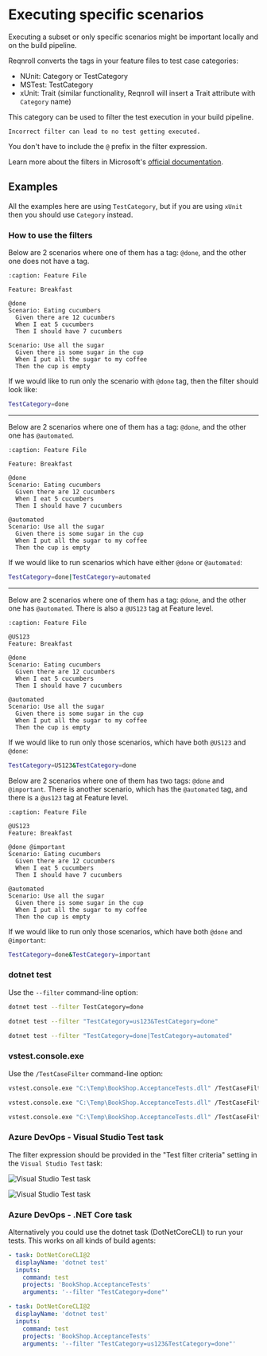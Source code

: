 # Executing specific scenarios

Executing a subset or only specific scenarios might be important locally and on the build pipeline.

Reqnroll converts the tags in your feature files to test case categories:

- NUnit: Category or TestCategory
- MSTest: TestCategory
- xUnit: Trait (similar functionality, Reqnroll will insert a Trait attribute with `Category` name)

This category can be used to filter the test execution in your build pipeline. 

```{note}
Incorrect filter can lead to no test getting executed.
```

You don't have to include the `@` prefix in the filter expression.

Learn more about the filters in Microsoft's [official documentation](https://docs.microsoft.com/en-us/dotnet/core/testing/selective-unit-tests?pivots=xunit).

## Examples

All the examples here are using `TestCategory`, but if you are using `xUnit` then you should use `Category` instead.

### How to use the filters

Below are 2 scenarios where one of them has a tag: `@done`, and the other one does not have a tag.

```{code-block} gherkin
:caption: Feature File

Feature: Breakfast

@done
Scenario: Eating cucumbers
  Given there are 12 cucumbers
  When I eat 5 cucumbers
  Then I should have 7 cucumbers

Scenario: Use all the sugar
  Given there is some sugar in the cup
  When I put all the sugar to my coffee
  Then the cup is empty
```

If we would like to run only the scenario with `@done` tag, then the filter should look like:

```bash
TestCategory=done
```

---

Below are 2 scenarios where one of them has a tag: `@done`, and the other one has `@automated`.

```{code-block} gherkin
:caption: Feature File

Feature: Breakfast

@done
Scenario: Eating cucumbers
  Given there are 12 cucumbers
  When I eat 5 cucumbers
  Then I should have 7 cucumbers

@automated
Scenario: Use all the sugar
  Given there is some sugar in the cup
  When I put all the sugar to my coffee
  Then the cup is empty
```

If we would like to run scenarios which have either `@done` or `@automated`:

```bash
TestCategory=done|TestCategory=automated
```

---

Below are 2 scenarios where one of them has a tag: `@done`, and the other one has `@automated`. There is also a `@US123` tag at Feature level.

```{code-block} gherkin
:caption: Feature File

@US123
Feature: Breakfast

@done
Scenario: Eating cucumbers
  Given there are 12 cucumbers
  When I eat 5 cucumbers
  Then I should have 7 cucumbers

@automated
Scenario: Use all the sugar
  Given there is some sugar in the cup
  When I put all the sugar to my coffee
  Then the cup is empty
```

If we would like to run only those scenarios, which have both `@US123` and `@done`:

```bash
TestCategory=US123&TestCategory=done
```

Below are 2 scenarios where one of them has two tags: `@done` and `@important`. There is another scenario, which has the `@automated` tag, and there is a `@us123` tag at Feature level.

```{code-block} gherkin
:caption: Feature File

@US123
Feature: Breakfast

@done @important
Scenario: Eating cucumbers
  Given there are 12 cucumbers
  When I eat 5 cucumbers
  Then I should have 7 cucumbers

@automated
Scenario: Use all the sugar
  Given there is some sugar in the cup
  When I put all the sugar to my coffee
  Then the cup is empty
```

If we would like to run only those scenarios, which have both `@done` and `@important`:

```bash
TestCategory=done&TestCategory=important
```

### dotnet test

Use the `--filter` command-line option:

```bash
dotnet test --filter TestCategory=done
```

```bash
dotnet test --filter "TestCategory=us123&TestCategory=done"
```

```bash
dotnet test --filter "TestCategory=done|TestCategory=automated"
```

### vstest.console.exe

Use the `/TestCaseFilter` command-line option:

```bash
vstest.console.exe "C:\Temp\BookShop.AcceptanceTests.dll" /TestCaseFilter:"TestCategory=done"
```

```bash
vstest.console.exe "C:\Temp\BookShop.AcceptanceTests.dll" /TestCaseFilter:"TestCategory=us123&TestCategory=done"
```

```bash
vstest.console.exe "C:\Temp\BookShop.AcceptanceTests.dll" /TestCaseFilter:"TestCategory=done|TestCategory=automated"
```

### Azure DevOps - Visual Studio Test task

The filter expression should be provided in the "Test filter criteria" setting in the `Visual Studio Test` task:

![Visual Studio Test task](/_static/images/task_filter1.png)

![Visual Studio Test task](/_static/images/task_filter2.png)

### Azure DevOps - .NET Core task

Alternatively you could use the dotnet task (DotNetCoreCLI) to run your tests. This works on all kinds of build agents:

```yaml
- task: DotNetCoreCLI@2
  displayName: 'dotnet test'
  inputs:
    command: test
    projects: 'BookShop.AcceptanceTests'
    arguments: '--filter "TestCategory=done"'
```

```yaml
- task: DotNetCoreCLI@2
  displayName: 'dotnet test'
  inputs:
    command: test
    projects: 'BookShop.AcceptanceTests'
    arguments: '--filter "TestCategory=us123&TestCategory=done"'
```
